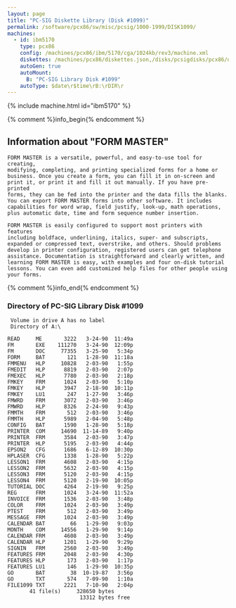 ```yaml
---
layout: page
title: "PC-SIG Diskette Library (Disk #1099)"
permalink: /software/pcx86/sw/misc/pcsig/1000-1999/DISK1099/
machines:
  - id: ibm5170
    type: pcx86
    config: /machines/pcx86/ibm/5170/cga/1024kb/rev3/machine.xml
    diskettes: /machines/pcx86/diskettes.json,/disks/pcsigdisks/pcx86/diskettes.json
    autoGen: true
    autoMount:
      B: "PC-SIG Library Disk #1099"
    autoType: $date\r$time\rB:\rDIR\r
---
```


{% include machine.html id="ibm5170" %}

{% comment %}info_begin{% endcomment %}

## Information about "FORM MASTER"

    FORM MASTER is a versatile, powerful, and easy-to-use tool for creating,
    modifying, completing, and printing specialized forms for a home or
    business. Once you create a form, you can fill it in on-screen and
    print it, or print it and fill it out manually. If you have pre-printed
    forms, they can be fed into the printer and the data fills the blanks.
    You can export FORM MASTER forms into other software. It includes
    capabilities for word wrap, field justify, look-up, math operations,
    plus automatic date, time and form sequence number insertion.
    
    FORM MASTER is easily configured to support most printers with features
    including boldface, underlining, italics, super- and subscripts,
    expanded or compressed text, overstrike, and others. Should problems
    develop in printer configuration, registered users can get telephone
    assistance. Documentation is straightforward and clearly written, and
    learning FORM MASTER is easy, with examples and four on-disk tutorial
    lessons. You can even add customized help files for other people using
    your forms.
{% comment %}info_end{% endcomment %}


### Directory of PC-SIG Library Disk #1099

     Volume in drive A has no label
     Directory of A:\

    READ     ME       3222   3-24-90  11:49a
    FM       EXE    111270   3-24-90  12:09p
    FM       DOC     77355   3-25-90   5:34p
    FORM     BAT       121   1-28-90  11:18a
    FMMENU   HLP     10828   2-03-90   1:55p
    FMEDIT   HLP      8819   2-03-90   2:07p
    FMEXEC   HLP      7780   2-03-90   2:18p
    FMKEY    FRM      1024   2-03-90   5:10p
    FMKEY    HLP      3947   2-18-90  10:11p
    FMKEY    LU1       247   1-27-90   3:46p
    FMWRD    FRM      3072   2-03-90   3:46p
    FMWRD    HLP      8326   2-24-90   9:43p
    FMMTH    FRM       512   2-03-90   3:46p
    FMMTH    HLP      5989   2-04-90   5:48p
    CONFIG   BAT      1590   1-28-90   5:18p
    PRINTER  COM     14690  11-14-89   9:40p
    PRINTER  FRM      3584   2-03-90   3:47p
    PRINTER  HLP      5195   2-03-90   4:44p
    EPSON2   CFG      1686   6-12-89  10:30p
    HPLASER  CFG      1338   1-28-90   5:22p
    LESSON1  FRM      4608   2-03-90   4:15p
    LESSON2  FRM      5632   2-03-90   4:15p
    LESSON3  FRM      5120   2-03-90   4:15p
    LESSON4  FRM      5120   2-19-90  10:05p
    TUTORIAL DOC      4264   2-19-90   9:25p
    REG      FRM      1024   3-24-90  11:52a
    INVOICE  FRM      1536   2-03-90   3:48p
    COLOR    FRM      1024   2-03-90   3:49p
    PTEST    FRM       512   2-03-90   3:49p
    MESSAGE  FRM      1024   2-03-90   3:49p
    CALENDAR BAT        66   1-29-90   9:03p
    MONTH    COM     14556   1-29-90   9:14p
    CALENDAR FRM      4608   2-03-90   3:49p
    CALENDAR HLP      1201   1-29-90   9:29p
    SIGNIN   FRM      2560   2-03-90   3:49p
    FEATURES FRM      2048   2-03-90   4:30p
    FEATURES HLP       173   2-03-90   1:17p
    FEATURES LU1       146   1-29-90  10:35p
    GO       BAT        38  10-19-87   3:56p
    GO       TXT       574   7-09-90   1:10a
    FILE1099 TXT      2221   7-10-90   2:04p
           41 file(s)     328650 bytes
                           13312 bytes free
